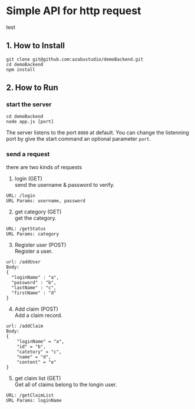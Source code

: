 # Simple API for http request
test
## 1. How to Install
```
git clone git@github.com:azabustudio/demoBackend.git
cd demoBackend
npm install
```

## 2. How to Run
### start the server
```
cd demoBackend
node app.js [port]
```
The server listens to the port `8080` at default.
You can change the listenning port by give the start command an optional parameter `port`.

### send a request
there are two kinds of requests

1. login (GET)<br>
send the username & password to verify.
```
URL: /login
URL Params: username, password
```
2. get category (GET)<br>
get the category.
```
URL: /getStatus
URL Params: category
```
3. Register user (POST)<br>
Register a user.
```
url: /addUser
Body:
{
  "loginName" : "a",
  "password" : "b",
  "lastName" : "c",
  "firstName" : "d"
}
```
4. Add claim (POST)<br>
Add a claim record.
```
url: /addClaim
Body:
{
    "loginName" = "a",
    "id" = "b",
    "catetory" = "c",
    "name" = "d",
    "content" = "e"
}
```

5. get claim list (GET)<br>
Get all of claims belong to the longin user.
```
URL: /getClaimList
URL Params: loginName
```
